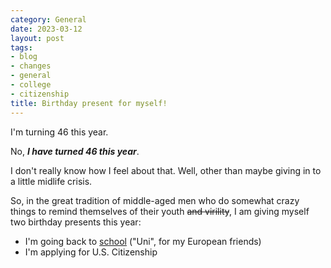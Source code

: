 ```yaml
---
category: General
date: 2023-03-12
layout: post
tags:
- blog
- changes
- general
- college
- citizenship
title: Birthday present for myself!
---
```


I'm turning 46 this year.

No, ***I have turned 46 this year***.

I don't really know how I feel about that. Well, other than maybe giving in to a little midlife crisis.

So, in the great tradition of middle-aged men who do somewhat crazy things to remind themselves of their youth ~~and virility~~, I am giving myself two birthday presents this year:

- I'm going back to [school](https://www.umgc.edu) ("Uni", for my European friends)
- I'm applying for U.S. Citizenship
